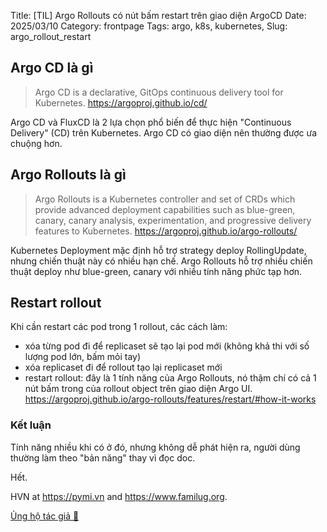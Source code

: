 Title: [TIL] Argo Rollouts có nút bấm restart trên giao diện ArgoCD
Date: 2025/03/10
Category: frontpage
Tags: argo, k8s, kubernetes,
Slug: argo_rollout_restart

## Argo CD là gì
> Argo CD is a declarative, GitOps continuous delivery tool for Kubernetes. <https://argoproj.github.io/cd/>
 
Argo CD và FluxCD là 2 lựa chọn phổ biến để thực hiện "Continuous Delivery" (CD) trên Kubernetes. 
Argo CD có giao diện nên thường được ưa chuộng hơn.


## Argo Rollouts là gì
> Argo Rollouts is a Kubernetes controller and set of CRDs which provide advanced deployment capabilities such as blue-green, canary, canary analysis, experimentation, and progressive delivery features to Kubernetes. <https://argoproj.github.io/argo-rollouts/>

Kubernetes Deployment mặc định hỗ trợ strategy deploy RollingUpdate, nhưng chiến thuật này có nhiều hạn chế. Argo Rollouts hỗ trợ nhiều chiến thuật deploy như blue-green, canary với nhiều tính năng phức tạp hơn.

## Restart rollout
Khi cần restart các pod trong 1 rollout, các cách làm:

- xóa từng pod đi để replicaset sẽ tạo lại pod mới (không khả thi với số lượng pod lớn, bấm mỏi tay)
- xóa replicaset đi để rollout tạo lại replicaset mới 
- restart rollout: đây là 1 tính năng của Argo Rollouts, nó thậm chí có cả 1 nút bấm trong của rollout object trên giao diện Argo UI. <https://argoproj.github.io/argo-rollouts/features/restart/#how-it-works>

### Kết luận
Tính năng nhiều khi có ở đó, nhưng không dễ phát hiện ra, người dùng thường làm theo "bản năng" thay vì đọc doc.

Hết.

HVN at <https://pymi.vn> and <https://www.familug.org>.

[Ủng hộ tác giả 🍺](https://www.familug.org/p/ung-ho.html)
